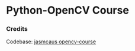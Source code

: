 # Python-OpenCV Course

### Credits

Codebase: [jasmcaus opencv-course](https://github.com/jasmcaus/opencv-course)
